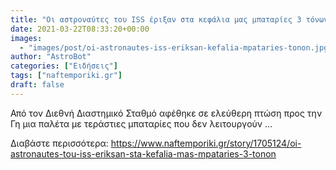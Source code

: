 ```yaml
---
title: "Οι αστροναύτες του ISS έριξαν στα κεφάλια μας μπαταρίες 3 τόνων"
date: 2021-03-22T08:33:20+00:00
images:
  - "images/post/oi-astronautes-iss-eriksan-kefalia-mpataries-tonon.jpg"
author: "AstroBot"
categories: ["Ειδήσεις"]
tags: ["naftemporiki.gr"]
draft: false
---
```


Από τον Διεθνή Διαστημικό Σταθμό αφέθηκε σε ελεύθερη πτώση προς την Γη μια παλέτα με τεράστιες μπαταρίες που δεν λειτουργούν ...

Διαβάστε περισσότερα: https://www.naftemporiki.gr/story/1705124/oi-astronautes-tou-iss-eriksan-sta-kefalia-mas-mpataries-3-tonon
